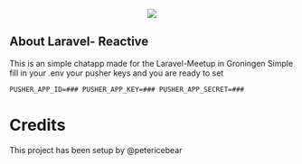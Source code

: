 <p align="center"><img src="https://a248.e.akamai.net/secure.meetupstatic.com/photos/event/8/f/1/d/highres_454596637.jpeg"></p>


## About Laravel- Reactive

This is an simple chatapp made for the Laravel-Meetup in Groningen
Simple fill in your .env your pusher keys and you are ready to set

`
PUSHER_APP_ID=###
PUSHER_APP_KEY=###
PUSHER_APP_SECRET=###
`

# Credits
This project has been setup by @petericebear